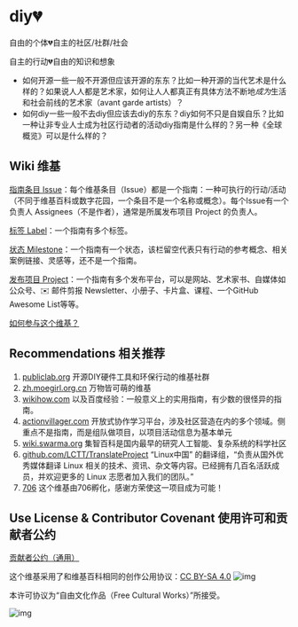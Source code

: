 # diy💔

自由的个体💔自主的社区/社群/社会

自主的行动💔自由的知识和想象

- 如何开源一些一般不开源但应该开源的东东？比如一种开源的当代艺术是什么样的？如果说人人都是艺术家，如何让人人都真正有具体方法不断地*成为*生活和社会前线的艺术家（avant garde artists）？
- 如何diy一些一般不去diy但应该去diy的东东？diy如何不只是自娱自乐？比如一种让非专业人士成为社区行动者的活动diy指南是什么样的？另一种《全球概览》可以是什么样的？

## Wiki 维基

[指南条目 Issue](https://github.com/diylove/wiki/issues)：每个维基条目（Issue）都是一个指南：一种可执行的行动/活动（不同于维基百科或数字花园，一个条目不是一个名称或概念）。每个Issue有一个负责人 Assignees（不是作者），通常是所属发布项目 Project 的负责人。

[标签 Label](https://github.com/diylove/wiki/labels)：一个指南有多个标签。

[状态 Milestone](https://github.com/diylove/wiki/milestones)：一个指南有一个状态，该栏留空代表只有行动的参考概念、相关案例链接、灵感等，还不是一个指南。

[发布项目 Project](https://github.com/diylove/wiki/projects)：一个指南有多个发布平台，可以是网站、艺术家书、自媒体如公众号、✉️ 邮件剪报 Newsletter、小册子、卡片盒、课程、一个GitHub Awesome List等等。

[如何参与这个维基？](CONTRIBUTING.md)

## Recommendations 相关推荐

1. [publiclab.org](http://publiclab.org/)  开源DIY硬件工具和环保行动的维基社群
2. [zh.moegirl.org.cn](http://zh.moegirl.org.cn/)  万物皆可萌的维基
3. [wikihow.com](http://wikihow.com/) 以及百度经验：一般意义上的实用指南，有少数的很怪异的指南。
4. [actionvillager.com](http://actionvillager.com/)  开放式协作学习平台，涉及社区营造在内的多个领域。侧重点不是指南，而是组队做项目，以项目活动信息为基本单元
5. [wiki.swarma.org](https://wiki.swarma.org/)  集智百科是国内最早的研究人工智能、复杂系统的科学社区
6. [github.com/LCTT/TranslateProject](https://github.com/LCTT/TranslateProject) “Linux中国” 的翻译组，“负责从国外优秀媒体翻译 Linux 相关的技术、资讯、杂文等内容。已经拥有几百名活跃成员，并欢迎更多的 Linux 志愿者加入我们的团队。”
7. [706](https://706er.com/) 这个维基由706孵化，感谢方荣使这一项目成为可能！
   ‌
## Use License & Contributor Covenant 使用许可和贡献者公约

[贡献者公约（通用）](https://www.contributor-covenant.org/zh-cn/version/2/0/code_of_conduct/)

这个维基采用了和维基百科相同的创作公用协议：[CC BY-SA 4.0](https://creativecommons.org/licenses/by-sa/4.0/deed.zh) ![img](https://licensebuttons.net/l/by-sa/4.0/80x15.png)

本许可协议为“自由文化作品（Free Cultural Works）”所接受。

![img](https://creativecommons.org/wp-content/uploads/2013/09/seal.png)

